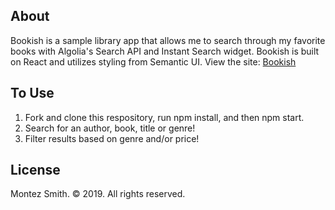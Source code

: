 ## About 

Bookish is a sample library app that allows me to search through my favorite books with Algolia's Search API and Instant Search widget. Bookish is built on React and utilizes styling from Semantic UI. View the site: [Bookish](https://bookish-algolia-demo.firebaseapp.com/)

## To Use

1. Fork and clone this respository, run npm install, and then npm start.
2. Search for an author, book, title or genre!
3. Filter results based on genre and/or price!

## License
Montez Smith. © 2019. All rights reserved.
